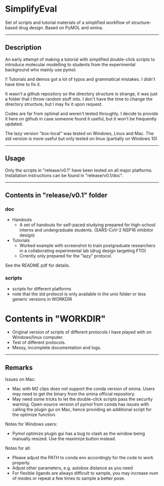 # SimplifyEval
Set of scripts and tutorial materials of a simplified workflow of structure-based drug design. Based on PyMOL and smina.

---
## Description 
An early attempt of making a tutorial with simplified double-click scripts to introduce molecular modelling to students from the experimental background who mainly use pymol. 

!! Tutorials and demos got a lot of typos and grammatical mistakes. I didn't have time to fix it.

It wasn't a github repository so the directory structure is strange, it was just a folder that I throw random stuff into. I don't have the time to change the directory structure, but I may fix it upon request. 

Codes are far from optimal and weren't tested throughly. I decide to provide it here on github in case someone found it useful, but it won't be frequently updated.

The lazy version "box-local" was tested on Windows, Linux and Mac. 
The std version is more useful but only tested on linux (partially on Windows 10)

---
## Usage
Only the scripts in "release/v0.1" have been tested on all major platforms. Installation instructions can be found in "release/v0.1/doc".

---
## Contents in "release/v0.1" folder
### doc
- Handouts 
    - A set of handouts for self-paced studying prepared for high-school interns and undergraduate students. (SARS-CoV-2 NSP16 inhibitor design)
- Tutorials 
    - Worked example with screenshot to train postgraduate researchers in a collaborating experimental lab (drug design targeting FTO)
    - Crrently only prepared for the "lazy" protocol.

See the README pdf for details. 

### scripts
- scripts for different platforms 
- note that the std protocol is only available in the unix folder or less generic versions in WORKDIR 


# Contents in "WORKDIR"
- Original version of scripts of different protocols I have played with on Windows/linux computer.
- Test of different protocols. 
- Messy, incomplete documentation and logs.

---
## Remarks 
Issues on Mac:
- Mac with M2 clips does not support the conda version of smina. Users may need to get the binary from the smina official repository.
- May need some tricks to let the double-click scripts pass the security warning.
Open-source version of pymol from conda has issues with calling the plugin gui on Mac, hence providing an additional script for the optimize function.

Notes for Windows users:
- Pymol optimize plugin gui has a bug to clash as the window being manually resized. Use the maximize button instead.

Notes for all:
- Please adjust the PATH to conda env accordingly for the code to work properly.
- Adjust other parameters, e.g. autobox distance as you need
- For flexible ligands are always difficult to sample, you may increase num of modes or repeat a few times to sample a better pose. 
